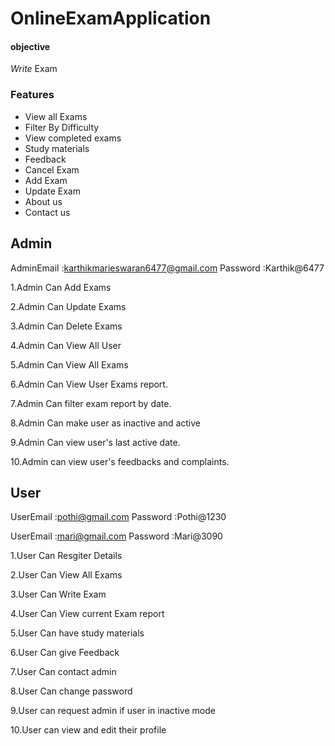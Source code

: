 # OnlineExamApplication

#### objective
*Write*   Exam

### Features

* View all Exams
* Filter By Difficulty
* View completed exams
* Study materials
* Feedback
* Cancel Exam
* Add Exam
* Update Exam
* About us
* Contact us


## Admin

AdminEmail :karthikmarieswaran6477@gmail.com
Password   :Karthik@6477

1.Admin Can Add Exams

2.Admin Can Update Exams

3.Admin Can Delete Exams

4.Admin Can View All User

5.Admin Can View All Exams

6.Admin Can View User Exams report.

7.Admin Can filter exam report by date.

8.Admin Can make user as inactive and active

9.Admin Can view user's last active date.

10.Admin can view user's feedbacks and complaints.

## User

UserEmail :pothi@gmail.com
Password  :Pothi@1230

UserEmail :mari@gmail.com
Password  :Mari@3090

1.User Can Resgiter Details

2.User Can View All Exams

3.User Can Write Exam

4.User Can View current Exam report

5.User Can have study materials

6.User Can give Feedback

7.User Can contact admin

8.User Can change password

9.User can request admin if user in inactive mode

10.User can view and edit their profile